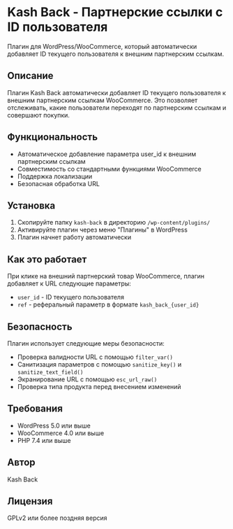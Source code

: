# Kash Back - Партнерские ссылки с ID пользователя

Плагин для WordPress/WooCommerce, который автоматически добавляет ID текущего пользователя к внешним партнерским ссылкам.

## Описание

Плагин Kash Back автоматически добавляет ID текущего пользователя к внешним партнерским ссылкам WooCommerce. Это позволяет отслеживать, какие пользователи переходят по партнерским ссылкам и совершают покупки.

## Функциональность

- Автоматическое добавление параметра user_id к внешним партнерским ссылкам
- Совместимость со стандартными функциями WooCommerce
- Поддержка локализации
- Безопасная обработка URL

## Установка

1. Скопируйте папку `kash-back` в директорию `/wp-content/plugins/`
2. Активируйте плагин через меню "Плагины" в WordPress
3. Плагин начнет работу автоматически

## Как это работает

При клике на внешний партнерский товар WooCommerce, плагин добавляет к URL следующие параметры:

- `user_id` - ID текущего пользователя
- `ref` - реферальный параметр в формате `kash_back_{user_id}`

## Безопасность

Плагин использует следующие меры безопасности:

- Проверка валидности URL с помощью `filter_var()`
- Санитизация параметров с помощью `sanitize_key()` и `sanitize_text_field()`
- Экранирование URL с помощью `esc_url_raw()`
- Проверка типа продукта перед внесением изменений

## Требования

- WordPress 5.0 или выше
- WooCommerce 4.0 или выше
- PHP 7.4 или выше

## Автор

Kash Back

## Лицензия

GPLv2 или более поздняя версия
